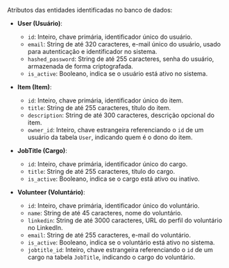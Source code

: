 
Atributos das entidades identificadas no banco de dados:

- **User (Usuário)**:
  - `id`: Inteiro, chave primária, identificador único do usuário.
  - `email`: String de até 320 caracteres, e-mail único do usuário, usado para autenticação e identificador no sistema.
  - `hashed_password`: String de até 255 caracteres, senha do usuário, armazenada de forma criptografada.
  - `is_active`: Booleano, indica se o usuário está ativo no sistema.

- **Item (Item)**:
  - `id`: Inteiro, chave primária, identificador único do item.
  - `title`: String de até 255 caracteres, título do item.
  - `description`: String de até 300 caracteres, descrição opcional do item.
  - `owner_id`: Inteiro, chave estrangeira referenciando o `id` de um usuário da tabela `User`, indicando quem é o dono do item.

- **JobTitle (Cargo)**:
  - `id`: Inteiro, chave primária, identificador único do cargo.
  - `title`: String de até 255 caracteres, título do cargo.
  - `is_active`: Booleano, indica se o cargo está ativo ou inativo.

- **Volunteer (Voluntário)**:
  - `id`: Inteiro, chave primária, identificador único do voluntário.
  - `name`: String de até 45 caracteres, nome do voluntário.
  - `linkedin`: String de até 3000 caracteres, URL do perfil do voluntário no LinkedIn.
  - `email`: String de até 255 caracteres, e-mail do voluntário.
  - `is_active`: Booleano, indica se o voluntário está ativo no sistema.
  - `jobtitle_id`: Inteiro, chave estrangeira referenciando o `id` de um cargo na tabela `JobTitle`, indicando o cargo do voluntário.
